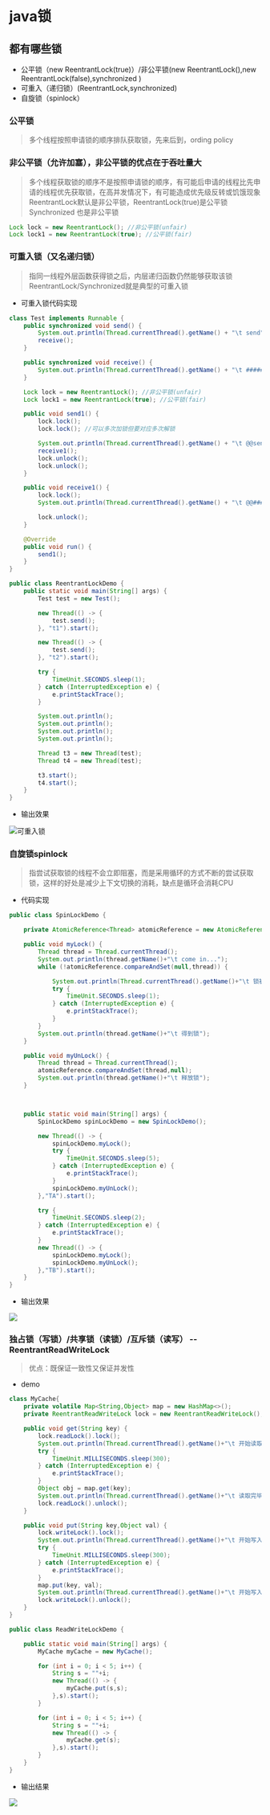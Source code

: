 # java锁

## 都有哪些锁

- 公平锁（new ReentrantLock(true)）/非公平锁(new ReentrantLock(),new ReentrantLock(false),synchronized )
- 可重入（递归锁）(ReentrantLock,synchronized)
- 自旋锁（spinlock）

### 公平锁
> 多个线程按照申请锁的顺序排队获取锁，先来后到，ording policy

### 非公平锁（允许加塞），非公平锁的优点在于吞吐量大
> 多个线程获取锁的顺序不是按照申请锁的顺序，有可能后申请的线程比先申请的线程优先获取锁，在高并发情况下，有可能造成优先级反转或饥饿现象
> ReentrantLock默认是非公平锁，ReentrantLock(true)是公平锁
> Synchronized 也是非公平锁

```java
Lock lock = new ReentrantLock(); //非公平锁(unfair)
Lock lock1 = new ReentrantLock(true); //公平锁(fair)
```

### 可重入锁（又名递归锁）
> 指同一线程外层函数获得锁之后，内层递归函数仍然能够获取该锁
> ReentrantLock/Synchronized就是典型的可重入锁

- 可重入锁代码实现

```java
class Test implements Runnable {
    public synchronized void send() {
        System.out.println(Thread.currentThread().getName() + "\t send");
        receive();
    }

    public synchronized void receive() {
        System.out.println(Thread.currentThread().getName() + "\t ########receive");
    }

    Lock lock = new ReentrantLock(); //非公平锁(unfair)
    Lock lock1 = new ReentrantLock(true); //公平锁(fair)

    public void send1() {
        lock.lock();
        lock.lock(); //可以多次加锁但要对应多次解锁

        System.out.println(Thread.currentThread().getName() + "\t @@send1");
        receive1();
        lock.unlock();
        lock.unlock();
    }

    public void receive1() {
        lock.lock();
        System.out.println(Thread.currentThread().getName() + "\t @@########receive1");

        lock.unlock();
    }

    @Override
    public void run() {
        send1();
    }
}

public class ReentrantLockDemo {
    public static void main(String[] args) {
        Test test = new Test();

        new Thread(() -> {
            test.send();
        }, "t1").start();

        new Thread(() -> {
            test.send();
        }, "t2").start();

        try {
            TimeUnit.SECONDS.sleep(1);
        } catch (InterruptedException e) {
            e.printStackTrace();
        }

        System.out.println();
        System.out.println();
        System.out.println();
        System.out.println();

        Thread t3 = new Thread(test);
        Thread t4 = new Thread(test);

        t3.start();
        t4.start();
    }
}
```

- 输出效果

![可重入锁](res/JAVA锁.md2020-09-17-11-20-32.png)

### 自旋锁spinlock

> 指尝试获取锁的线程不会立即阻塞，而是采用循环的方式不断的尝试获取锁，这样的好处是减少上下文切换的消耗，缺点是循环会消耗CPU

- 代码实现

```java
public class SpinLockDemo {

    private AtomicReference<Thread> atomicReference = new AtomicReference<>(); //初始化时没有值就为null

    public void myLock() {
        Thread thread = Thread.currentThread();
        System.out.println(thread.getName()+"\t come in...");
        while (!atomicReference.compareAndSet(null,thread)) {

            System.out.println(Thread.currentThread().getName()+"\t 锁被TA占用获取失败...");
            try {
                TimeUnit.SECONDS.sleep(1);
            } catch (InterruptedException e) {
                e.printStackTrace();
            }
        }
        System.out.println(thread.getName()+"\t 得到锁");
    }

    public void myUnLock() {
        Thread thread = Thread.currentThread();
        atomicReference.compareAndSet(thread,null);
        System.out.println(thread.getName()+"\t 释放锁");
    }



    public static void main(String[] args) {
        SpinLockDemo spinLockDemo = new SpinLockDemo();

        new Thread(() -> {
            spinLockDemo.myLock();
            try {
                TimeUnit.SECONDS.sleep(5);
            } catch (InterruptedException e) {
                e.printStackTrace();
            }
            spinLockDemo.myUnLock();
        },"TA").start();

        try {
            TimeUnit.SECONDS.sleep(2);
        } catch (InterruptedException e) {
            e.printStackTrace();
        }
        new Thread(() -> {
            spinLockDemo.myLock();
            spinLockDemo.myUnLock();
        },"TB").start();
    }
}
```

- 输出效果

![](res/JAVA锁.md2020-09-17-12-00-54.png)

### 独占锁（写锁）/共享锁（读锁）/互斥锁（读写） -- ReentrantReadWriteLock

> 优点：既保证一致性又保证并发性

- demo

```java
class MyCache{
    private volatile Map<String,Object> map = new HashMap<>();
    private ReentrantReadWriteLock lock = new ReentrantReadWriteLock();

    public void get(String key) {
        lock.readLock().lock();
        System.out.println(Thread.currentThread().getName()+"\t 开始读取： "+key);
        try {
            TimeUnit.MILLISECONDS.sleep(300);
        } catch (InterruptedException e) {
            e.printStackTrace();
        }
        Object obj = map.get(key);
        System.out.println(Thread.currentThread().getName()+"\t 读取完毕： "+key+"<==>" +obj);
        lock.readLock().unlock();
    }

    public void put(String key,Object val) {
        lock.writeLock().lock();
        System.out.println(Thread.currentThread().getName()+"\t 开始写入： "+key+"<==>" +val);
        try {
            TimeUnit.MILLISECONDS.sleep(300);
        } catch (InterruptedException e) {
            e.printStackTrace();
        }
        map.put(key, val);
        System.out.println(Thread.currentThread().getName()+"\t 开始写入： "+key+"<==>" +val);
        lock.writeLock().unlock();
    }
}

public class ReadWriteLockDemo {

    public static void main(String[] args) {
        MyCache myCache = new MyCache();

        for (int i = 0; i < 5; i++) {
            String s = ""+i;
            new Thread(() -> {
                myCache.put(s,s);
            },s).start();
        }

        for (int i = 0; i < 5; i++) {
            String s = ""+i;
            new Thread(() -> {
                myCache.get(s);
            },s).start();
        }
    }
}
```

- 输出结果

![](res/JAVA锁.md2020-09-17-18-02-00.png)